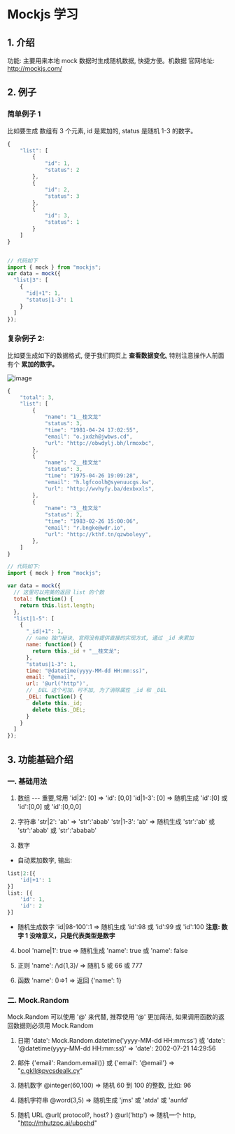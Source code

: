 # Mockjs 学习

## 1. 介绍

功能: 主要用来本地 mock 数据时生成随机数据, 快捷方便。机数据
官网地址: http://mockjs.com/

## 2. 例子

### 简单例子 1

比如要生成 数组有 3 个元素, id 是累加的, status 是随机 1-3 的数字。

```javascript
{
    "list": [
        {
            "id": 1,
            "status": 2
        },
        {
            "id": 2,
            "status": 3
        },
        {
            "id": 3,
            "status": 1
        }
    ]
}


// 代码如下
import { mock } from "mockjs";
var data = mock({
  "list|3": [
    {
      "id|+1": 1,
      "status|1-3": 1
    }
  ]
});
```

### 复杂例子 2:

比如要生成如下的数据格式, 便于我们网页上 **查看数据变化**, 特别注意操作人前面有个 **累加的数字。**

![image](https://user-images.githubusercontent.com/32337542/67463532-2e9a1580-f674-11e9-8c96-1996729fe983.png)

```javascript
{
    "total": 3,
    "list": [
        {
            "name": "1__桂文龙"
            "status": 3,
            "time": "1981-04-24 17:02:55",
            "email": "o.jxdzh@jwbws.cd",
            "url": "http://obwdylj.bh/lrmoxbc",
        },
        {
            "name": "2__桂文龙"
            "status": 3,
            "time": "1975-04-26 19:09:28",
            "email": "h.lgfcoolh@syenuucgs.kw",
            "url": "http://wvhyfy.ba/dexbxxls",
        },
        {
            "name": "3__桂文龙"
            "status": 2,
            "time": "1983-02-26 15:00:06",
            "email": "r.bngke@wdr.io",
            "url": "http://kthf.tn/qzwboleyy",
        },
    ]
}

// 代码如下:
import { mock } from "mockjs";

var data = mock({
  // 这里可以完美的返回 list 的个数
  total: function() {
    return this.list.length;
  },
  "list|1-5": [
    {
      "_id|+1": 1,
      // name 独门秘诀, 官网没有提供直接的实现方式, 通过 _id 来累加
      name: function() {
        return this._id + "__桂文龙";
      },
      "status|1-3": 1,
      time: "@datetime(yyyy-MM-dd HH:mm:ss)",
      email: "@email",
      url: '@url("http")',
      // _DEL 这个可加，可不加, 为了消除属性 _id 和 _DEL
      _DEL: function() {
        delete this._id;
        delete this._DEL;
      }
    }
  ]
});
```

## 3. 功能基础介绍

### 一. 基础用法

1. 数组 --- 重要,常用
   'id|2': [0] => 'id': [0,0]
   'id|1-3': [0] => 随机生成 'id':[0] 或 'id':[0,0] 或 'id':[0,0,0]

2. 字符串
   'str|2': 'ab' => 'str':'abab'
   'str|1-3': 'ab' => 随机生成 'str':'ab' 或 'str':'abab' 或 'str':'ababab'

3. 数字

- 自动累加数字, 输出:

```javascript
list|2:[{
    'id|+1': 1
}]
list: [{
    'id': 1,
    'id': 2
}]
```

- 随机生成数字
  'id|98-100':1 => 随机生成 'id':98 或 'id':99 或 'id':100
  **注意: 数字 1 没啥意义，只是代表类型是数字**

4. bool
   'name|1': true => 随机生成 'name': true 或 'name': false

5. 正则
   'name': /\d{1,3}/ => 随机 5 或 66 或 777

6. 函数
   'name': ()=>1 => 返回 {'name': 1}

### 二. Mock.Random

Mock.Random 可以使用 '@' 来代替, 推荐使用 '@' 更加简洁, 如果调用函数的返回数据则必须用 Mock.Random

1. 日期
   'date': Mock.Random.datetime('yyyy-MM-dd HH:mm:ss')
   或 'date': '@datetime(yyyy-MM-dd HH:mm:ss)'
   => 'date': 2002-07-21 14:29:56

2. 邮件
   {'email': Random.email()} 或 {'email': '@email'}
   => "c.gkll@pvcsdealk.cy"

3. 随机数字
   @integer(60,100) => 随机 60 到 100 的整数, 比如: 96

4. 随机字符串
   @word(3,5) => 随机生成 'jms' 或 'atda' 或 'aunfd'

5. 随机 URL @url( protocol?, host? )
   @url('http') => 随机一个 http, "http://mhutzpc.ai/ubpchd"
